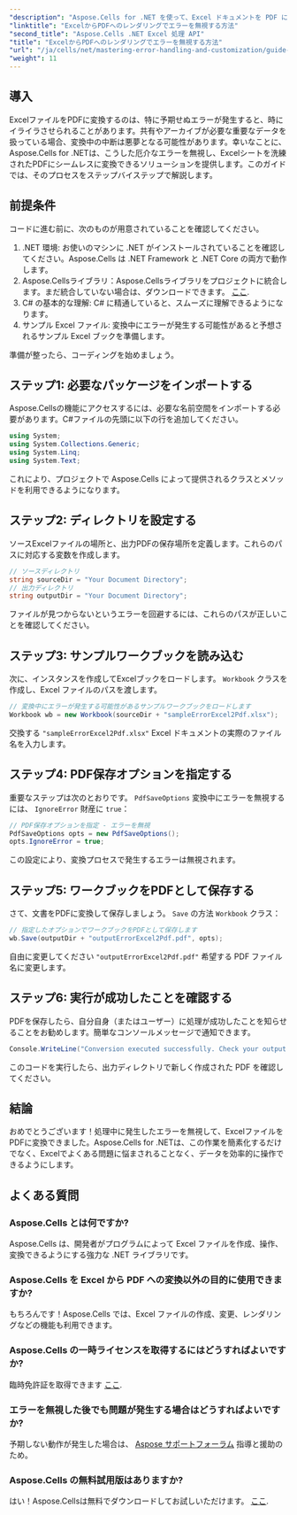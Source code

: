 ```yaml
---
"description": "Aspose.Cells for .NET を使って、Excel ドキュメントを PDF にシームレスに変換し、変換プロセス中のエラーを回避する方法をご紹介します。このステップバイステップガイドでは、わかりやすい手順と必須のコードスニペットを紹介しています。"
"linktitle": "ExcelからPDFへのレンダリングでエラーを無視する方法"
"second_title": "Aspose.Cells .NET Excel 処理 API"
"title": "ExcelからPDFへのレンダリングでエラーを無視する方法"
"url": "/ja/cells/net/mastering-error-handling-and-customization/guide-ignore-errors-in-excel/"
"weight": 11
---
```


## 導入

ExcelファイルをPDFに変換するのは、特に予期せぬエラーが発生すると、時にイライラさせられることがあります。共有やアーカイブが必要な重要なデータを扱っている場合、変換中の中断は悪夢となる可能性があります。幸いなことに、Aspose.Cells for .NETは、こうした厄介なエラーを無視し、Excelシートを洗練されたPDFにシームレスに変換できるソリューションを提供します。このガイドでは、そのプロセスをステップバイステップで解説します。

## 前提条件

コードに進む前に、次のものが用意されていることを確認してください。

1. .NET 環境: お使いのマシンに .NET がインストールされていることを確認してください。Aspose.Cells は .NET Framework と .NET Core の両方で動作します。
2. Aspose.Cellsライブラリ：Aspose.Cellsライブラリをプロジェクトに統合します。まだ統合していない場合は、ダウンロードできます。 [ここ](https://releases。aspose.com/cells/net/).
3. C# の基本的な理解: C# に精通していると、スムーズに理解できるようになります。
4. サンプル Excel ファイル: 変換中にエラーが発生する可能性があると予想されるサンプル Excel ブックを準備します。

準備が整ったら、コーディングを始めましょう。

## ステップ1: 必要なパッケージをインポートする

Aspose.Cellsの機能にアクセスするには、必要な名前空間をインポートする必要があります。C#ファイルの先頭に以下の行を追加してください。

```csharp
using System;
using System.Collections.Generic;
using System.Linq;
using System.Text;
```

これにより、プロジェクトで Aspose.Cells によって提供されるクラスとメソッドを利用できるようになります。

## ステップ2: ディレクトリを設定する

ソースExcelファイルの場所と、出力PDFの保存場所を定義します。これらのパスに対応する変数を作成します。

```csharp
// ソースディレクトリ
string sourceDir = "Your Document Directory";
// 出力ディレクトリ
string outputDir = "Your Document Directory";
```

ファイルが見つからないというエラーを回避するには、これらのパスが正しいことを確認してください。

## ステップ3: サンプルワークブックを読み込む

次に、インスタンスを作成してExcelブックをロードします。 `Workbook` クラスを作成し、Excel ファイルのパスを渡します。

```csharp
// 変換中にエラーが発生する可能性があるサンプルワークブックをロードします
Workbook wb = new Workbook(sourceDir + "sampleErrorExcel2Pdf.xlsx");
```

交換する `"sampleErrorExcel2Pdf.xlsx"` Excel ドキュメントの実際のファイル名を入力します。

## ステップ4: PDF保存オプションを指定する

重要なステップは次のとおりです。 `PdfSaveOptions` 変換中にエラーを無視するには、 `IgnoreError` 財産に `true`：

```csharp
// PDF保存オプションを指定 - エラーを無視
PdfSaveOptions opts = new PdfSaveOptions();
opts.IgnoreError = true;
```

この設定により、変換プロセスで発生するエラーは無視されます。

## ステップ5: ワークブックをPDFとして保存する

さて、文書をPDFに変換して保存しましょう。 `Save` の方法 `Workbook` クラス：

```csharp
// 指定したオプションでワークブックをPDFとして保存します
wb.Save(outputDir + "outputErrorExcel2Pdf.pdf", opts);
```

自由に変更してください `"outputErrorExcel2Pdf.pdf"` 希望する PDF ファイル名に変更します。

## ステップ6: 実行が成功したことを確認する

PDFを保存したら、自分自身（またはユーザー）に処理が成功したことを知らせることをお勧めします。簡単なコンソールメッセージで通知できます。

```csharp
Console.WriteLine("Conversion executed successfully. Check your output directory for the PDF.");
```

このコードを実行したら、出力ディレクトリで新しく作成された PDF を確認してください。

## 結論

おめでとうございます！処理中に発生したエラーを無視して、ExcelファイルをPDFに変換できました。Aspose.Cells for .NETは、この作業を簡素化するだけでなく、Excelでよくある問題に悩まされることなく、データを効率的に操作できるようにします。

## よくある質問

### Aspose.Cells とは何ですか?

Aspose.Cells は、開発者がプログラムによって Excel ファイルを作成、操作、変換できるようにする強力な .NET ライブラリです。

### Aspose.Cells を Excel から PDF への変換以外の目的に使用できますか?

もちろんです！Aspose.Cells では、Excel ファイルの作成、変更、レンダリングなどの機能も利用できます。

### Aspose.Cells の一時ライセンスを取得するにはどうすればよいですか?

臨時免許証を取得できます [ここ](https://purchase。aspose.com/temporary-license/).

### エラーを無視した後でも問題が発生する場合はどうすればよいですか?

予期しない動作が発生した場合は、 [Aspose サポートフォーラム](https://forum.aspose.com/c/cells/9) 指導と援助のため。

### Aspose.Cells の無料試用版はありますか?

はい！Aspose.Cellsは無料でダウンロードしてお試しいただけます。 [ここ](https://releases。aspose.com/).